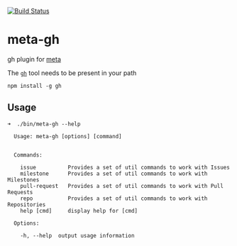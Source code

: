 [![Build Status](https://travis-ci.com/mateodelnorte/meta-gh.svg?branch=master)](https://travis-ci.com/mateodelnorte/meta-gh)

# meta-gh
gh plugin for [meta](https://github.com/mateodelnorte/meta)

The [`gh`](https://github.com/node-gh/gh) tool needs to be present in your path

```
npm install -g gh
```

## Usage

```
➜  ./bin/meta-gh --help

  Usage: meta-gh [options] [command]


  Commands:

    issue          Provides a set of util commands to work with Issues
    milestone      Provides a set of util commands to work with Milestones
    pull-request   Provides a set of util commands to work with Pull Requests
    repo           Provides a set of util commands to work with Repositories
    help [cmd]     display help for [cmd]

  Options:

    -h, --help  output usage information
```
